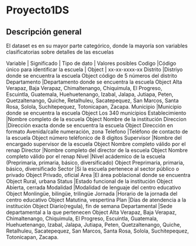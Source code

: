 # Proyecto1DS

## Descripción general
El dataset es en su mayor parte categórico, donde la mayoría son variables clasificatorias sobre detalles de las escuelas

 Variable	| Significado	| Tipo de dato |	Valores posibles
Codigo	|Código único para identificar la escuela |	Object |	xx-xx-xxxx-xx
Distrito	|Distriyo donde se encuentra la escuela	Object	código de 5 números del distrito
Departamento	|Departamento donde se encuentra la escuela	Object	Alta Verapaz, Baja Verapaz, Chimaltenango, Chiquimula, El Progreso, Escuintla, Guatemala, Huehuetenango, Izabal, Jalapa, Jutiapa, Peten, Quetzaltenango, Quiche, Retalhuleu, Sacatepequez, San Marcos, Santa Rosa, Solola, Suchitepequez, Totonicapan, Zacapa.
Municipio	|Municipio donde se encuentra la escuela	Object	Los 340 municipios
Establecimiento	|Nombre completo de la escuela	Object	Nombre de la institución
Direccion	|Dirección exacta donde se encuentra la escuela	Object	Dirección en formato Avenida/calle numeración, zona
Telefono	|Teléfono de contacto de la escuela	Object	número teléfonico de 8 digitos
Supervisor	|Nombre del encargado supervisor de la escuela	Object	Nombre completo válido por el renap
Director	|Nombre completo del director de la escuela	Object	Nombre completo válido por el renap
Nivel	|Nivel acádemico de la escuela (Preprimaria, primaria, básico, diversificado)	Object	Preprimaria, primaria, básico, diversificado
Sector	|Si la escuela pertenece al sector público o privado	Object	Privado, oficial
Area	|El área poblacional donde se encuentra	Object	Rural, urbana
Status	|Estado funcional de la institución	Object	Abierta, cerrada
Modalidad	|Modalidad de lenguaje del centro educativo	Object	Monlingüe, bilingüe, trilingüe
Jornada	|Horario de la jornada del centro educativo	Object	Matutina, vespertina
Plan	|Días de atendencia a la institución	Object	Diario(regula), fin de semana
Departamental	|Sede departamental a la que pertenecen	Object	Alta Verapaz, Baja Verapaz, Chimaltenango, Chiquimula, El Progreso, Escuintla, Guatemala, Huehuetenango, Izabal, Jalapa, Jutiapa, Peten, Quetzaltenango, Quiche, Retalhuleu, Sacatepequez, San Marcos, Santa Rosa, Solola, Suchitepequez, Totonicapan, Zacapa.
